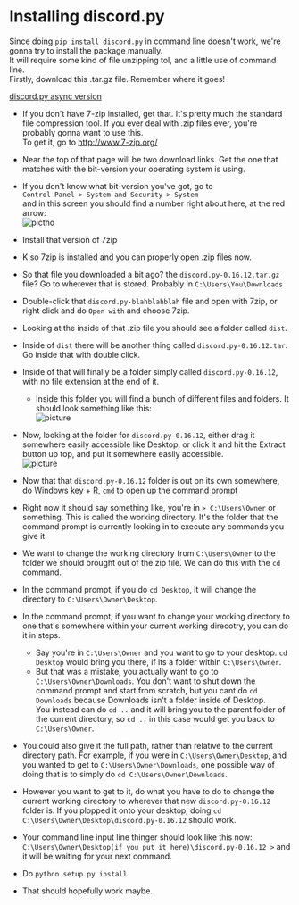 # Installing discord.py
Since doing `pip install discord.py` in command line doesn't work, we're gonna try to install the package manually.  
It will require some kind of file unzipping tol, and a little use of command line.  
Firstly, download this .tar.gz file. Remember where it goes!  

[discord.py async version](https://github.com/Rapptz/discord.py/archive/async.zip)

- If you don't have 7-zip installed, get that. It's pretty much the standard file compression tool. If you ever deal with .zip files ever, you're probably gonna want to use this.  
To get it, go to http://www.7-zip.org/  
- Near the top of that page will be two download links. Get the one that matches with the bit-version your operating system is using.  
- If you don't know what bit-version you've got, go to  
`Control Panel > System and Security > System`  
and in this screen you should find a number right about here, at the red arrow:  
![pictho](https://i.imgur.com/FgtnY8R.png)
- Install that version of 7zip

- K so 7zip is installed and you can properly open .zip files now.  
- So that file you downloaded a bit ago? the `discord.py-0.16.12.tar.gz` file? Go to wherever that is stored. Probably in `C:\Users\You\Downloads`
- Double-click that `discord.py-blahblahblah` file and open with 7zip, or right click and do `Open with` and choose 7zip.
- Looking at the inside of that .zip file you should see a folder called `dist`.
- Inside of `dist` there will be another thing called `discord.py-0.16.12.tar`. Go inside that with double click.
- Inside of that will finally be a folder simply called `discord.py-0.16.12`, with no file extension at the end of it.
  - Inside this folder you will find a bunch of different files and folders. It should look something like this:  
  ![picture](https://i.imgur.com/zXcMW6R.png)
- Now, looking at the folder for `discord.py-0.16.12`, either drag it somewhere easily accessible like Desktop, or click it and hit the Extract button up top, and put it somewhere easily accessible.  
![picture](https://i.imgur.com/934jP9f.png)
   
- Now that that `discord.py-0.16.12` folder is out on its own somewhere, do Windows key + R, `cmd` to open up the command prompt
- Right now it should say something like, you're in `> C:\Users\Owner` or something. This is called the working directory. It's the folder that the command prompt is currently looking in to execute any commands you give it.
- We want to change the working directory from `C:\Users\Owner` to the folder we should brought out of the zip file. We can do this with the `cd` command.
- In the command prompt, if you do `cd Desktop`, it will change the directory to `C:\Users\Owner\Desktop`.
- In the command prompt, if you want to change your working directory to one that's somewhere within your current working direcotry, you can do it in steps.
  - Say you're in `C:\Users\Owner` and you want to go to your desktop. `cd Desktop` would bring you there, if its a folder within `C:\Users\Owner`.
  - But that was a mistake, you actually want to go to `C:\Users\Owner\Downloads`. You don't want to shut down the command prompt and start from scratch, but you cant do `cd Downloads` because Downloads isn't a folder inside of Desktop.  
  You instead can do `cd ..` and it will bring you to the parent folder of the current directory, so `cd ..` in this case would get you back to `C:\Users\Owner`.
- You could also give it the full path, rather than relative to the current directory path. For example, if you were in `C:\Users\Owner\Desktop`, and you wanted to get to `C:\Users\Owner\Downloads`, one possible way of doing that is to simply do `cd C:\Users\Owner\Downloads`.
- However you want to get to it, do what you have to do to change the current working directory to wherever that new `discord.py-0.16.12` folder is. If you plopped it onto your desktop, doing `cd C:\Users\Owner\Desktop\discord.py-0.16.12` should work.
  
- Your command line input line thinger should look like this now: `C:\Users\Owner\Desktop(if you put it here)\discord.py-0.16.12 >` and it will be waiting for your next command.
- Do `python setup.py install`
- That should hopefully work maybe.

